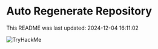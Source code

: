 # Auto Regenerate Repository

This README was last updated: 2024-12-04 16:11:02

 ![TryHackMe](https://tryhackme.com/badge/533634)